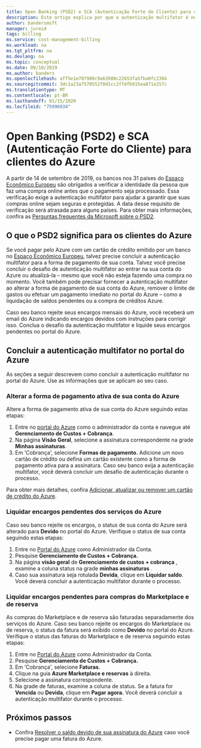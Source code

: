 ```yaml
---
title: Open Banking (PSD2) e SCA (Autenticação Forte do Cliente) para clientes do Azure
description: Este artigo explica por que a autenticação multifator é necessária para algumas compras do Azure e como concluir a autenticação.
author: bandersmsft
manager: jureid
tags: billing
ms.service: cost-management-billing
ms.workload: na
ms.tgt_pltfrm: na
ms.devlang: na
ms.topic: conceptual
ms.date: 09/10/2019
ms.author: banders
ms.openlocfilehash: aff5e1e707980c9a63988c22653fa5fba0fc236b
ms.sourcegitcommit: 3dc1a23a7570552f0d1cc2ffdfb915ea871e257c
ms.translationtype: MT
ms.contentlocale: pt-BR
ms.lasthandoff: 01/15/2020
ms.locfileid: "75996034"
---
```

# <a name="open-banking-psd2-and-strong-customer-authentication-sca-for-azure-customers"></a>Open Banking (PSD2) e SCA (Autenticação Forte do Cliente) para clientes do Azure

A partir de 14 de setembro de 2019, os bancos nos 31 países do [Espaço Econômico Europeu](https://en.wikipedia.org/wiki/European_Economic_Area) são obrigados a verificar a identidade da pessoa que faz uma compra online antes que o pagamento seja processado. Essa verificação exige a autenticação multifator para ajudar a garantir que suas compras online sejam seguras e protegidas. A data desse requisito de verificação será atrasada para alguns países. Para obter mais informações, confira as [Perguntas frequentes da Microsoft sobre o PSD2](https://support.microsoft.com/en-us/help/4517854?preview).

## <a name="what-psd2-means-for-azure-customers"></a>O que o PSD2 significa para os clientes do Azure

Se você pagar pelo Azure com um cartão de crédito emitido por um banco no [Espaço Econômico Europeu](https://en.wikipedia.org/wiki/European_Economic_Area), talvez precise concluir a autenticação multifator para a forma de pagamento de sua conta. Talvez você precise concluir o desafio de autenticação multifator ao entrar na sua conta do Azure ou atualizá-la – mesmo que você não esteja fazendo uma compra no momento. Você também pode precisar fornecer a autenticação multifator ao alterar a forma de pagamento de sua conta do Azure, remover o limite de gastos ou efetuar um pagamento imediato no portal do Azure – como a liquidação de saldos pendentes ou a compra de créditos Azure.

Caso seu banco rejeite seus encargos mensais do Azure, você receberá um email do Azure indicando encargos devidos com instruções para corrigir isso. Conclua o desafio da autenticação multifator e liquide seus encargos pendentes no portal do Azure.

## <a name="complete-multi-factor-authentication-in-the-azure-portal"></a>Concluir a autenticação multifator no portal do Azure

As seções a seguir descrevem como concluir a autenticação multifator no portal do Azure. Use as informações que se aplicam ao seu caso.

### <a name="change-the-active-payment-method-of-your-azure-account"></a>Alterar a forma de pagamento ativa de sua conta do Azure

Altere a forma de pagamento ativa de sua conta do Azure seguindo estas etapas:

1. Entre no [portal do Azure](https://portal.azure.com) como o administrador da conta e navegue até **Gerenciamento de Custos + Cobrança**.
2. Na página **Visão Geral**, selecione a assinatura correspondente na grade **Minhas assinaturas**.
3. Em 'Cobrança', selecione **Formas de pagamento**. Adicione um novo cartão de crédito ou defina um cartão existente como a forma de pagamento ativa para a assinatura. Caso seu banco exija a autenticação multifator, você deverá concluir um desafio de autenticação durante o processo.

Para obter mais detalhes, confira [Adicionar, atualizar ou remover um cartão de crédito do Azure](change-credit-card.md).

### <a name="settle-outstanding-charges-for-azure-services"></a>Liquidar encargos pendentes dos serviços do Azure

Caso seu banco rejeite os encargos, o status de sua conta do Azure será alterado para **Devido** no portal do Azure. Verifique o status de sua conta seguindo estas etapas:

1. Entre no [Portal do Azure](https://portal.azure.com/) como Administrador da Conta.
2. Pesquise **Gerenciamento de Custos + Cobrança.**
3. Na página **visão geral** de **Gerenciamento de custos + cobrança** , examine a coluna status na grade **minhas assinaturas** .
4. Caso sua assinatura seja rotulada **Devida**, clique em **Liquidar saldo**. Você deverá concluir a autenticação multifator durante o processo.

### <a name="settle-outstanding-charges-for-marketplace-and-reservation-purchases"></a>Liquidar encargos pendentes para compras do Marketplace e de reserva

As compras do Marketplace e de reserva são faturadas separadamente dos serviços do Azure. Caso seu banco rejeite os encargos do Marketplace ou de reserva, o status da fatura será exibido como **Devido** no portal do Azure. Verifique o status das faturas do Marketplace e de reserva seguindo estas etapas:

1. Entre no [Portal do Azure](https://portal.azure.com/) como Administrador da Conta.
2. Pesquise **Gerenciamento de Custos + Cobrança.**
3. Em 'Cobrança', selecione **Faturas**.
4. Clique na guia **Azure Marketplace e reservas** à direita.
5. Selecione a assinatura correspondente.
6. Na grade de faturas, examine a coluna de status. Se a fatura for **Vencida** ou **Devida**, clique em **Pagar agora.** Você deverá concluir a autenticação multifator durante o processo.

## <a name="next-steps"></a>Próximos passos
- Confira [Resolver o saldo devido de sua assinatura do Azure](resolve-past-due-balance.md) caso você precise pagar uma fatura do Azure.
